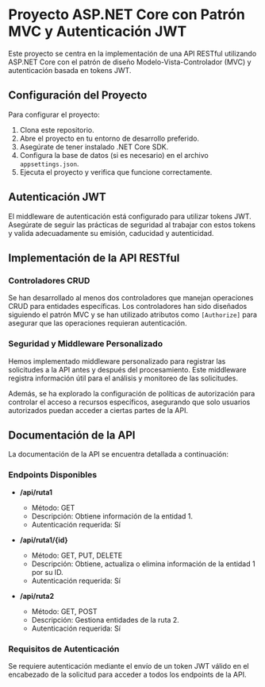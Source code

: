 # Proyecto ASP.NET Core con Patrón MVC y Autenticación JWT

Este proyecto se centra en la implementación de una API RESTful utilizando ASP.NET Core con el patrón de diseño Modelo-Vista-Controlador (MVC) y autenticación basada en tokens JWT.

## Configuración del Proyecto

Para configurar el proyecto:

1. Clona este repositorio.
2. Abre el proyecto en tu entorno de desarrollo preferido.
3. Asegúrate de tener instalado .NET Core SDK.
4. Configura la base de datos (si es necesario) en el archivo `appsettings.json`.
5. Ejecuta el proyecto y verifica que funcione correctamente.

## Autenticación JWT

El middleware de autenticación está configurado para utilizar tokens JWT. Asegúrate de seguir las prácticas de seguridad al trabajar con estos tokens y valida adecuadamente su emisión, caducidad y autenticidad.

## Implementación de la API RESTful

### Controladores CRUD

Se han desarrollado al menos dos controladores que manejan operaciones CRUD para entidades específicas. Los controladores han sido diseñados siguiendo el patrón MVC y se han utilizado atributos como `[Authorize]` para asegurar que las operaciones requieran autenticación.

### Seguridad y Middleware Personalizado

Hemos implementado middleware personalizado para registrar las solicitudes a la API antes y después del procesamiento. Este middleware registra información útil para el análisis y monitoreo de las solicitudes.

Además, se ha explorado la configuración de políticas de autorización para controlar el acceso a recursos específicos, asegurando que solo usuarios autorizados puedan acceder a ciertas partes de la API.

## Documentación de la API

La documentación de la API se encuentra detallada a continuación:

### Endpoints Disponibles

- **/api/ruta1**
  - Método: GET
  - Descripción: Obtiene información de la entidad 1.
  - Autenticación requerida: Sí

- **/api/ruta1/{id}**
  - Método: GET, PUT, DELETE
  - Descripción: Obtiene, actualiza o elimina información de la entidad 1 por su ID.
  - Autenticación requerida: Sí

- **/api/ruta2**
  - Método: GET, POST
  - Descripción: Gestiona entidades de la ruta 2.
  - Autenticación requerida: Sí

### Requisitos de Autenticación

Se requiere autenticación mediante el envío de un token JWT válido en el encabezado de la solicitud para acceder a todos los endpoints de la API.
